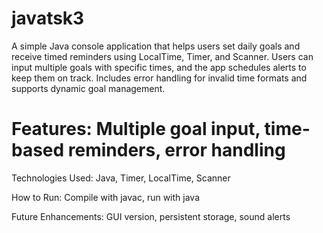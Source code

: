# javatsk3
A simple Java console application that helps users set daily goals and receive timed reminders using LocalTime, Timer, and Scanner. Users can input multiple goals with specific times, and the app schedules alerts to keep them on track. Includes error handling for invalid time formats and supports dynamic goal management.
# Features: Multiple goal input, time-based reminders, error handling

Technologies Used: Java, Timer, LocalTime, Scanner

How to Run: Compile with javac, run with java

Future Enhancements: GUI version, persistent storage, sound alerts

